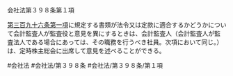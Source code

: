 会社法第３９８条第１項

[第三百九十六条第一項](会社法＿＿＿＿第３９６条第１項)に規定する書類が法令又は定款に適合するかどうかについて会計監査人が監査役と意見を異にするときは、会計監査人（会計監査人が監査法人である場合にあっては、その職務を行うべき社員。次項において同じ。）は、定時株主総会に出席して意見を述べることができる。

#会社法
#会社法/第３９８条
#会社法/第３９８条/第１項
